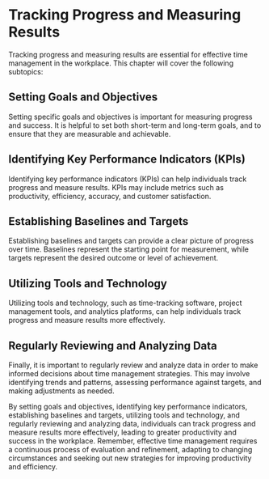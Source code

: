 # Tracking Progress and Measuring Results

Tracking progress and measuring results are essential for effective time management in the workplace. This chapter will cover the following subtopics:

Setting Goals and Objectives
----------------------------

Setting specific goals and objectives is important for measuring progress and success. It is helpful to set both short-term and long-term goals, and to ensure that they are measurable and achievable.

Identifying Key Performance Indicators (KPIs)
---------------------------------------------

Identifying key performance indicators (KPIs) can help individuals track progress and measure results. KPIs may include metrics such as productivity, efficiency, accuracy, and customer satisfaction.

Establishing Baselines and Targets
----------------------------------

Establishing baselines and targets can provide a clear picture of progress over time. Baselines represent the starting point for measurement, while targets represent the desired outcome or level of achievement.

Utilizing Tools and Technology
------------------------------

Utilizing tools and technology, such as time-tracking software, project management tools, and analytics platforms, can help individuals track progress and measure results more effectively.

Regularly Reviewing and Analyzing Data
--------------------------------------

Finally, it is important to regularly review and analyze data in order to make informed decisions about time management strategies. This may involve identifying trends and patterns, assessing performance against targets, and making adjustments as needed.

By setting goals and objectives, identifying key performance indicators, establishing baselines and targets, utilizing tools and technology, and regularly reviewing and analyzing data, individuals can track progress and measure results more effectively, leading to greater productivity and success in the workplace. Remember, effective time management requires a continuous process of evaluation and refinement, adapting to changing circumstances and seeking out new strategies for improving productivity and efficiency.
